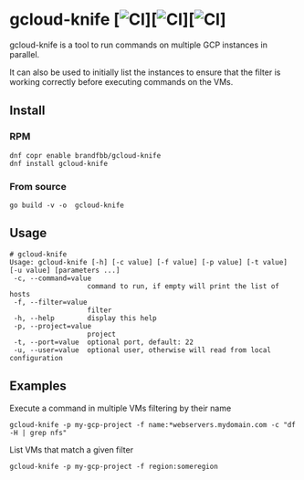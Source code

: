 # gcloud-knife [![CI](https://github.com/spideyz0r/gcloud-knife/workflows/gotester/badge.svg)][![CI](https://github.com/spideyz0r/gcloud-knife/workflows/goreleaser/badge.svg)][![CI](https://github.com/spideyz0r/gcloud-knife/workflows/rpm-builder/badge.svg)]
gcloud-knife is a tool to run commands on multiple GCP instances in parallel.

It can also be used to initially list the instances to ensure that the filter is working correctly before executing commands on the VMs.


## Install

### RPM
```
dnf copr enable brandfbb/gcloud-knife
dnf install gcloud-knife
```


### From source
```
go build -v -o  gcloud-knife
```

## Usage
```
# gcloud-knife
Usage: gcloud-knife [-h] [-c value] [-f value] [-p value] [-t value] [-u value] [parameters ...]
 -c, --command=value
                   command to run, if empty will print the list of hosts
 -f, --filter=value
                   filter
 -h, --help        display this help
 -p, --project=value
                   project
 -t, --port=value  optional port, default: 22
 -u, --user=value  optional user, otherwise will read from local configuration
```

## Examples
Execute a command in multiple VMs filtering by their name
```
gcloud-knife -p my-gcp-project -f name:*webservers.mydomain.com -c "df -H | grep nfs"
```

List VMs that match a given filter
```
gcloud-knife -p my-gcp-project -f region:someregion
```
